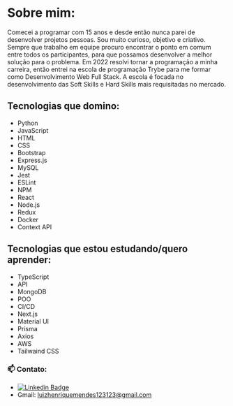 # Sobre mim:
Comecei a programar com 15 anos e desde então nunca parei de desenvolver projetos pessoas. Sou muito curioso, objetivo e criativo. Sempre que trabalho em equipe procuro encontrar o ponto em comum entre todos os participantes, para que possamos desenvolver a melhor solução para o problema.
Em 2022 resolvi tornar a programação a minha carreira, então entrei na escola de programação Trybe para me formar como Desenvolvimento Web Full Stack. A escola é focada no desenvolvimento das Soft Skills e Hard Skills mais requisitadas no mercado.

## Tecnologias que domino:
- Python
- JavaScript
- HTML
- CSS
- Bootstrap
- Express.js
- MySQL
- Jest
- ESLint
- NPM
- React
- Node.js
- Redux
- Docker
- Context API

## Tecnologias que estou estudando/quero aprender:
- TypeScript
- API
- MongoDB
- POO
- CI/CD
- Next.js
- Material UI
- Prisma
- Axios
- AWS
- Tailwaind CSS

### 📫 Contato:
- [![Linkedin Badge](https://img.shields.io/badge/-LinkedIn-0e76a8?style=flat-square&logo=Linkedin&logoColor=white)](https://www.linkedin.com/in/luizhenriquepy/) 
- Gmail: luizhenriquemendes123123@gmail.com
